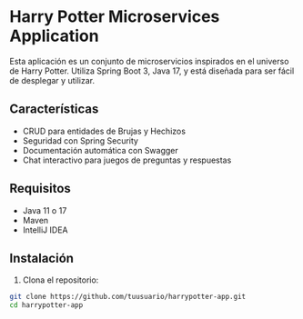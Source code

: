 # Harry Potter Microservices Application

Esta aplicación es un conjunto de microservicios inspirados en el universo de Harry Potter. Utiliza Spring Boot 3, Java 17, y está diseñada para ser fácil de desplegar y utilizar.

## Características

- CRUD para entidades de Brujas y Hechizos
- Seguridad con Spring Security
- Documentación automática con Swagger
- Chat interactivo para juegos de preguntas y respuestas

## Requisitos

- Java 11 o 17
- Maven
- IntelliJ IDEA

## Instalación

1. Clona el repositorio:

```bash
git clone https://github.com/tuusuario/harrypotter-app.git
cd harrypotter-app
